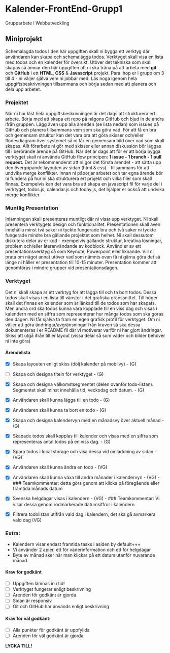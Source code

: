 

# Kalender-FrontEnd-Grupp1
Grupparbete i Webbutveckling

## Miniprojekt
Schemalagda todos
I den här uppgiften skall ni bygga ett verktyg där användaren kan skapa och schemalägga
todos. Verktyget skall visa en lista med todos och en kalender för översikt. Utöver det
tekniska som skall skapas så ämnar den här uppgiften att ni ska träna på att arbeta med
**git** och **GitHub** i ett **HTML**, **CSS** & **Javascript** projekt.
Para ihop er i grupp om 3 till 4 - ni väljer själva vem ni jobbar med. Läs noga igenom hela
uppgiftsbeskrivningen tillsammans och börja sedan med att planera och dela upp arbetet.

### Projektet
När ni har läst hela uppgiftsbeskrivningen är det dags att strukturera ert arbete. Börja
med att skapa ett repo på någons GitHub och bjud in de andra ifrån gruppen. Lägg även
upp alla ärenden (se lista nedan) som issues på GitHub och planera tillsammans vem som
ska göra vad. För att få en bra och gemensam struktur kan det vara bra att göra skisser
och/eller flödesdiagram över systemet så ni får en gemensam bild över vad som skall
skapas. Allt förarbete ni gör med skisser eller annan diskussion bör läggas till i berörande
ärende på GitHub. När det är dags att för er att börja bygga verktyget skall ni använda
GitHub flow principen: **1 issue - 1 branch - 1 pull request.**
Det är rekommenderat att ni gör det första ärendet - att sätta upp den övergripande
layouten av sidan (html & css) - tillsammans för att undvika merge konflikter. Innan ni
påbörjar arbetet och tar egna ärende bör ni fundera på hur ni ska strukturera ert projekt
och vilka filer som skall finnas. Exempelvis kan det vara bra att skapa en javascript fil för
varje del i verktyget, todos.js, calendar.js och today.js, det hjälper er också att undvika merge
konflikter.

### Muntlig Presentation
Inlämningen skall presenteras muntligt där ni visar upp verktyget. Ni skall presentera
verktygets design och funktionalitet. Presentationen skall även innehålla minst två saker
ni tyckte fungerade bra och två saker ni tyckte fungerade mindre bra gällande projektet
som helhet. Ni skall dessutom diskutera delar av er kod - exempelvis gällande struktur,
kreativa lösningar, problem och/eller återanvändande av kodblock. Använd er av ett
presentationsverktyg så som Keynote, Powerpoint eller liknande. Vill ni prata om något
annat utöver vad som nämnts ovan få ni gärna göra det så länge ni håller er presentation
till 10-15 minuter.
Presentation kommer att genomföras i mindre grupper vid presentationsdagen.


### Verktyget
Det ni skall skapa är ett verktyg för att lägga till och ta bort todos. Dessa todos skall visas i
en lista till vänster i det grafiska gränssnittet. Till höger skall det finnas en kalender som är
länkad till de todos som har skapats. Men andra ord ska todos kunna vara kopplade till en
viss dag och visas i kalendern med en siffra som representerar hur många todos som ska
göras den dagen. Ni får själva ta fram en egen grafisk profil för verktyget. Om ni väljer att
göra ändringar/avgränsningar från kraven så ska dessa dokumenteras i er README fil
där vi motiverar varför ni har gjort ändringar.
Skiss att utgå ifrån till er layout (vissa delar så som väder och bilder behöver ni inte göra)


#### Ärendelista
- [x] Skapa layouten enligt skiss (dölj kalender på mobilvy) - (G)
- [ ] Skapa och designa titeln för verktyget - (G)
- [x] Skapa och designa välkomstsegmentet (delen ovanför todo-listan). Segmentet skall
minst innehålla tid, veckodag och datum. - (G)
- [x] Användaren skall kunna lägga till en todo - (G)
- [x] Användaren skall kunna ta bort en todo - (G)
- [x] Skapa och designa kalendervyn med en månadsvy över aktuell månad - (G)
- [x] Skapade todos skall kopplas till kalender och visas med en siffra som representeras
antal todos på en viss dag. - (G)

- [x] Spara todos i local storage och visa dessa vid omladdning av sidan - (VG)
- [x] Användaren skall kunna ändra en todo - (VG)
- [x] Användaren skall kunna växa till andra månader i kalendervyn - (VG) - ### Teamkommentar: detta görs genom att klicka på föregående eller framtida månads datum
- [x] Svenska helgdagar visas i kalendern - (VG) - ### Teamkommentar: Vi visar dessa genom rödmarkerade datumsiffror i kalendern
- [x] Filtrera todolistan utifrån vald dag i kalendern, det ska gå avmarkera vald dag (VG)

### Extra:
- Kalendern visar endast framtida tasks i asiden by default+++
- Vi använder 2 apier, ett för väderinformation och ett för helgdagar
- Byte av månad sker när man klickar på ett datum utanför nuvarande månad

#### Krav för godkänt
- [ ] Uppgiften lämnas in i tid!
- [ ] Verktyget fungerar enligt beskrivning
- [ ] Ärenden för godkänt är gjorda
- [ ] Sidan är responsiv
- [ ] Git och GitHub har används enligt beskrivning

#### Krav för väl godkänt:
- [ ] Alla punkter för godkänt är uppfyllda
- [ ]  Ärenden för väl godkänt är gjorda

**LYCKA TILL!**
